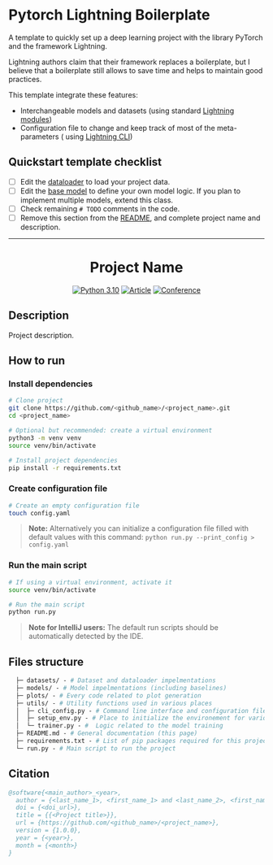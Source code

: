# Pytorch Lightning Boilerplate

A template to quickly set up a deep learning project with the library PyTorch and the framework Lightning.

Lightning authors claim that their framework replaces a boilerplate, but I believe that a boilerplate still allows to
save time and helps to maintain good practices.

This template integrate these features:

* Interchangeable models and datasets (using
  standard [Lightning modules](https://pytorch-lightning.readthedocs.io/en/stable/common/lightning_module.html))
* Configuration file to change and keep track of most of the meta-parameters (
  using [Lightning CLI](https://pytorch-lightning.readthedocs.io/en/stable/common/hyperparameters.html))

## Quickstart template checklist

- [ ] Edit the [dataloader](datasets/project_dataset.py) to load your project data.
- [ ] Edit the [base model](models/base_model.py) to define your own model logic. If you plan to implement multiple
  models, extend this class.
- [ ] Check remaining `# TODO` comments in the code.
- [ ] Remove this section from the [README](README.md), and complete project name and description.

---

[//]: # (TODO: Remove section above)
<div align="center">

# Project Name

[//]: # (TODO: Set up badges with https://shields.io/)
[![Python 3.10](https://img.shields.io/badge/Python-3.10-informational)](https://docs.python.org/3/whatsnew/3.10.html)
[![Article](https://img.shields.io/badge/Article-doi.xxx-success)](https://www.doi.org/)
[![Conference](https://img.shields.io/badge/Conference-doi.xxx-success)](https://www.doi.org/)

</div>

## Description

[//]: # (TODO: Add a description of the project)
Project description.

## How to run

### Install dependencies

```bash
# Clone project
git clone https://github.com/<github_name>/<project_name>.git
cd <project_name>

# Optional but recommended: create a virtual environment
python3 -m venv venv
source venv/bin/activate

# Install project dependencies
pip install -r requirements.txt
 ```   

### Create configuration file

```bash
# Create an empty configuration file
touch config.yaml
```

> **Note:**
> Alternatively you can initialize a configuration file filled with default values with this
> command: `python run.py --print_config > config.yaml`

### Run the main script

 ```bash
# If using a virtual environment, activate it
source venv/bin/activate

# Run the main script
python run.py
```

> **Note for IntelliJ users:**
> The default run scripts should be automatically detected by the IDE.

## Files structure

```graphql
  ├─ datasets/ - # Dataset and dataloader impelmentations
  ├─ models/ - # Model impelmentations (including baselines)
  ├─ plots/ - # Every code related to plot generation
  ├─ utils/ - # Utility functions used in various places
  │  ├─ cli_config.py - # Command line interface and configuration file handling
  │  ├─ setup_env.py - # Place to initialize the environement for various components (logging, plotting, ...)
  │  └─ trainer.py - #  Logic related to the model training
  ├─ README.md - # General documentation (this page)
  ├─ requirements.txt - # List of pip packages required for this project
  └─ run.py - # Main script to run the project
```

## Citation

[//]: # (TODO: Add citation information and/or create a CITATION.cff file, see https://docs.github.com/en/repositories/managing-your-repositorys-settings-and-features/customizing-your-repository/about-citation-files)

```bibtex
@software{<main_author>_<year>,
  author = {<last_name_1>, <first_name_1> and <last_name_2>, <first_name_2>},
  doi = {<doi_url>},
  title = {{<Project title>}},
  url = {https://github.com/<github_name>/<project_name>},
  version = {1.0.0},
  year = {<year>},
  month = {<month>}
}
```